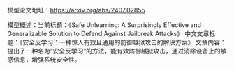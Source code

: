 模型论文地址：https://arxiv.org/abs/2407.02855

模型概述：当前标题：《Safe Unlearning: A Surprisingly Effective and Generalizable Solution to Defend Against Jailbreak Attacks》
中文文章标题：《安全反学习：一种惊人有效且通用的防御越狱攻击的解决方案》
文章内容：提出了一种名为“安全反学习”的方法，能有效防御越狱攻击，通过消除设备上的敏感信息，增强系统安全性。
